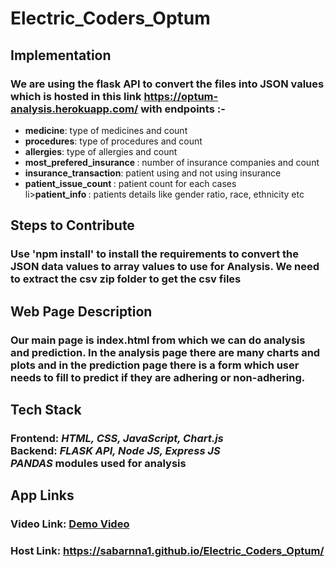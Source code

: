 # Electric_Coders_Optum
## Implementation 
### We are using the flask API to convert the files into JSON values which is hosted in this link https://optum-analysis.herokuapp.com/ with endpoints :-               
<ul>
  <li><b>medicine</b>: type of medicines and count</li><li><b>procedures</b>: type of procedures and count</li><li><b>allergies</b>: type of allergies and count</li><li><b>most_prefered_insurance </b>: number of insurance companies and count</li><li><b>insurance_transaction</b>: patient using and not using insurance</li><li><b>patient_issue_count </b>: patient count for each cases</li>li><b>patient_info </b>: patients details like gender ratio, race, ethnicity etc</li></ul>
  
## Steps to Contribute
### Use 'npm install' to install the requirements to convert the JSON data values to array values to use for Analysis. We need to extract the csv zip folder to get the csv files 
## Web Page Description 
### Our main page is index.html from which we can do analysis and prediction. In the analysis page there are many charts and plots and in the prediction page there is a form which user needs to fill to predict if they are adhering or non-adhering.
## Tech Stack 
### **Frontend**: *HTML, CSS, JavaScript, Chart.js*<br> **Backend**: *FLASK API, Node JS, Express JS* <br>*PANDAS* modules used for analysis

## App Links
### Video Link: [Demo Video](https://drive.google.com/file/d/1MGBwY08tuQmNyhmq0mvBBa_WTWLq3A4-/view?usp=sharing)
### Host Link: https://sabarnna1.github.io/Electric_Coders_Optum/
